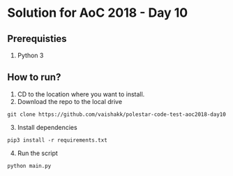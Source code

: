 # Solution for AoC 2018 - Day 10

## Prerequisties
1. Python 3

## How to run?

1. CD to the location where you want to install.
2. Download the repo to the local drive
```
git clone https://github.com/vaishakk/polestar-code-test-aoc2018-day10
```
3. Install dependencies
```
pip3 install -r requirements.txt
```
4. Run the script
```
python main.py
